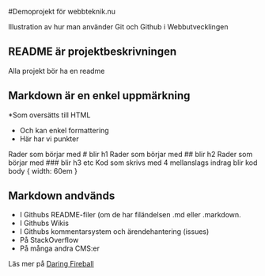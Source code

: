 #Demoprojekt för webbteknik.nu

Illustration av hur man använder Git och  Github i Webbutvecklingen

## README är projektbeskrivningen

Alla projekt bör ha en readme

## Markdown är en enkel uppmärkning

 *Som oversätts till HTML
 * Och kan enkel formattering
 * Här har vi punkter
 
 Rader som börjar med # blir h1
  Rader som börjar med ## blir h2
  Rader som börjar med ### blir h3
  etc
  Kod som skrivs med 4 mellanslags indrag blir kod
      body {
	  width: 60em
	  }

## Markdown andvänds
 * I Githubs README-filer (om de har filändelsen .md eller .markdown.
 * I Githubs Wikis
 * I Githubs kommentarsystem och ärendehantering (issues)
 * På StackOverflow
 * På många andra CMS:er
 
 Läs mer på  [Daring Fireball](http://daringfireball.net/projects/markdown/)
